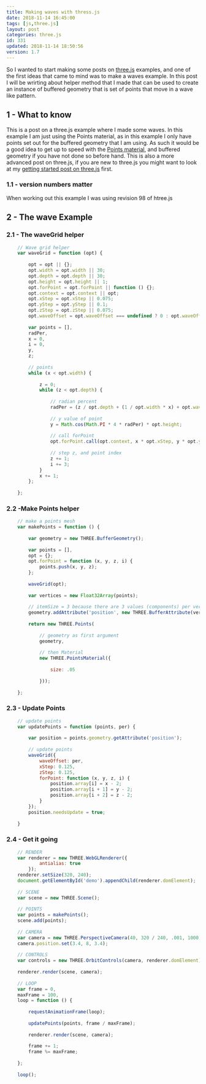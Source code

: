 ```yaml
---
title: Making waves with thress.js
date: 2018-11-14 16:45:00
tags: [js,three.js]
layout: post
categories: three.js
id: 331
updated: 2018-11-14 18:50:56
version: 1.7
---
```


So I wanted to start making some posts on [three.js](https://threejs.org/) examples, and one of the first ideas that came to mind was to make a waves example. In this post I will be wrirting about  helper method that I made that can be used to create an instance of buffered geometry that is set of points that move in a wave like pattern.

<!-- more -->

## 1 - What to know

This is a post on a three.js example where I made some waves. In this example I am just using the Points material, as in this example I only have points set out for the buffered geometry that I am using. As such it would be a good idea to get up to speed with the [Points material](/2018/05/12/threejs-points-material/), and buffered geometry if you have not done so before hand. This is also a more advanced post on three.js, if you are new to three.js you might want to look at my [getting started post on three.js](/2018/04/04/threejs-getting-started/) first.

### 1.1 - version numbers matter

When working out this example I was using revision 98 of htree.js

## 2 - The wave Example

### 2.1 - The waveGrid helper

```js
    // Wave grid helper
    var waveGrid = function (opt) {
 
        opt = opt || {};
        opt.width = opt.width || 30;
        opt.depth = opt.depth || 30;
        opt.height = opt.height || 1;
        opt.forPoint = opt.forPoint || function () {};
        opt.context = opt.context || opt;
        opt.xStep = opt.xStep || 0.075;
        opt.yStep = opt.yStep || 0.1;
        opt.zStep = opt.zStep || 0.075;
        opt.waveOffset = opt.waveOffset === undefined ? 0 : opt.waveOffset;
 
        var points = [],
        radPer,
        x = 0,
        i = 0,
        y,
        z;
 
        // points
        while (x < opt.width) {
 
            z = 0;
            while (z < opt.depth) {
 
                // radian percent
                radPer = (z / opt.depth + (1 / opt.width * x) + opt.waveOffset) % 1;
 
                // y value of point
                y = Math.cos(Math.PI * 4 * radPer) * opt.height;
 
                // call forPoint
                opt.forPoint.call(opt.context, x * opt.xStep, y * opt.yStep, z * opt.zStep, i);
 
                // step z, and point index
                z += 1;
                i += 3;
            }
            x += 1;
        };
 
    };
```

### 2.2 -Make Points helper

```js
    // make a points mesh
    var makePoints = function () {
 
        var geometry = new THREE.BufferGeometry();
 
        var points = [],
        opt = {};
        opt.forPoint = function (x, y, z, i) {
            points.push(x, y, z);
        };
 
        waveGrid(opt);
 
        var vertices = new Float32Array(points);
 
        // itemSize = 3 because there are 3 values (components) per vertex
        geometry.addAttribute('position', new THREE.BufferAttribute(vertices, 3));
 
        return new THREE.Points(
 
            // geometry as first argument
            geometry,
 
            // then Material
            new THREE.PointsMaterial({
 
                size: .05
 
            }));
 
    };
```

### 2.3 - Update Points

```js
    // update points
    var updatePoints = function (points, per) {
 
        var position = points.geometry.getAttribute('position');
 
        // update points
        waveGrid({
            waveOffset: per,
            xStep: 0.125,
            zStep: 0.125,
            forPoint: function (x, y, z, i) {
                position.array[i] = x - 2;
                position.array[i + 1] = y - 2;
                position.array[i + 2] = z - 2;
            }
        });
        position.needsUpdate = true;
 
    }
```

### 2.4 - Get it going

```js
    // RENDER
    var renderer = new THREE.WebGLRenderer({
            antialias: true
        });
    renderer.setSize(320, 240);
    document.getElementById('demo').appendChild(renderer.domElement);
 
    // SCENE
    var scene = new THREE.Scene();
 
    // POINTS
    var points = makePoints();
    scene.add(points);
 
    // CAMERA
    var camera = new THREE.PerspectiveCamera(40, 320 / 240, .001, 1000);
    camera.position.set(3.4, 8, 3.4);
 
    // CONTROLS
    var controls = new THREE.OrbitControls(camera, renderer.domElement);
 
    renderer.render(scene, camera);
 
    // LOOP
    var frame = 0,
    maxFrame = 100,
    loop = function () {
 
        requestAnimationFrame(loop);
 
        updatePoints(points, frame / maxFrame);
 
        renderer.render(scene, camera);
 
        frame += 1;
        frame %= maxFrame;
 
    };
 
    loop();
```
